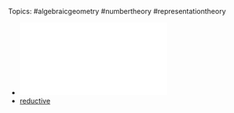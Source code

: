 Topics: #algebraicgeometry #numbertheory #representationtheory

- ![Lecture Notes](../attachments/alggroups.pdf)
- [reductive](reductive)
